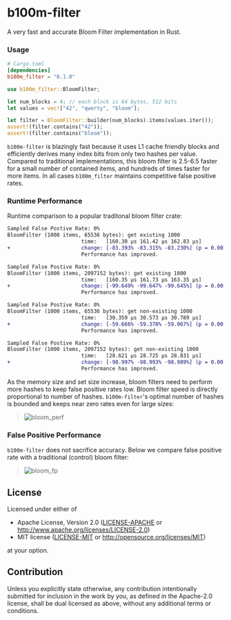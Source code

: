 # b100m-filter
A very fast and accurate Bloom Filter implementation in Rust.


### Usage

```toml
# Cargo.toml
[dependencies]
b100m_filter = "0.1.0"
```

```rust
use b100m_filter::BloomFilter;

let num_blocks = 4; // each block is 64 bytes, 512 bits
let values = vec!["42", "qwerty", "bloom"];

let filter = BloomFilter::builder(num_blocks).items(values.iter());
assert!(filter.contains("42"));
assert!(filter.contains("bloom"));
```

`b100m-filter` is blazingly fast because it uses L1 cache friendly blocks and efficiently derives many index bits from only two hashes per value. Compared to traditional implementations, this bloom filter is 2.5-6.5 faster for a small number of contained items, and hundreds of times faster for more items. In all cases `b100m_filter` maintains competitive false positive rates.

### Runtime Performance

Runtime comparison to a popular traditonal bloom filter crate:
```diff
Sampled False Postive Rate: 0%
BloomFilter (1000 items, 65536 bytes): get existing 1000
                        time:   [160.30 µs 161.42 µs 162.83 µs]
+                       change: [-83.393% -83.315% -83.230%] (p = 0.00 < 0.05)
                        Performance has improved.

Sampled False Postive Rate: 0%
BloomFilter (1000 items, 2097152 bytes): get existing 1000
                        time:   [160.35 µs 161.73 µs 163.35 µs]
+                       change: [-99.649% -99.647% -99.645%] (p = 0.00 < 0.05)
                        Performance has improved.

Sampled False Postive Rate: 0%
BloomFilter (1000 items, 65536 bytes): get non-existing 1000
                        time:   [30.359 µs 30.573 µs 30.789 µs]
+                       change: [-59.666% -59.378% -59.067%] (p = 0.00 < 0.05)
                        Performance has improved.

Sampled False Postive Rate: 0%
BloomFilter (1000 items, 2097152 bytes): get non-existing 1000
                        time:   [28.621 µs 28.725 µs 28.831 µs]
+                       change: [-98.997% -98.993% -98.989%] (p = 0.00 < 0.05)
                        Performance has improved.
```
As the memory size and set size increase, bloom filters need to perform more hashes to keep false positive rates low. Bloom filter speed is directly proportional to number of hashes. `b100m-filter`'s optimal number of hashes is bounded and keeps near zero rates even for large sizes:
> ![bloom_perf](https://github.com/thomaspendock/bloom-filter/assets/45644087/324a2e22-234b-430b-b870-5f0b081ac29a)



### False Positive Performance

`b100m-filter` does not sacrifice accuracy. Below we compare false positive rate with a traditional (control) bloom filter:
> ![bloom_fp](https://github.com/thomaspendock/bloom-filter/assets/45644087/03687bcd-412b-434f-9cc4-c844395c0f42)

## License

Licensed under either of

 * Apache License, Version 2.0
   ([LICENSE-APACHE](LICENSE-APACHE) or http://www.apache.org/licenses/LICENSE-2.0)
 * MIT license
   ([LICENSE-MIT](LICENSE-MIT) or http://opensource.org/licenses/MIT)

at your option.

## Contribution

Unless you explicitly state otherwise, any contribution intentionally submitted
for inclusion in the work by you, as defined in the Apache-2.0 license, shall be
dual licensed as above, without any additional terms or conditions.
